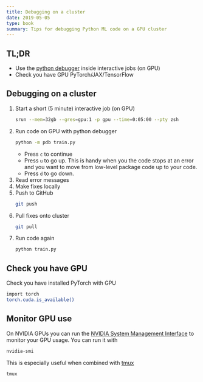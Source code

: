 ```yaml
---
title: Debugging on a cluster
date: 2019-05-05
type: book
summary: Tips for debugging Python ML code on a GPU cluster
---
```

## TL;DR
- Use the [python debugger](https://docs.python.org/3/library/pdb.html) inside interactive jobs (on GPU)
- Check you have GPU PyTorch/JAX/TensorFlow

## Debugging on a cluster
1. Start a short (5 minute) interactive job (on GPU)
    ```sh
    srun --mem=32gb --gres=gpu:1 -p gpu --time=0:05:00 --pty zsh
    ```
2. Run code on GPU with python debugger
    ```sh
    python -m pdb train.py
    ```
    - Press `c` to continue
    - Press `u` to go up. This is handy when you the code stops at an error and you want to move from low-level package code up to your code.
    - Press `d` to go down. 
3. Read error messages
4. Make fixes locally
5. Push to GitHub
    ```sh
    git push
    ```
6. Pull fixes onto cluster
    ```sh
    git pull
    ```
7. Run code again 
    ```sh
    python train.py
    ```

## Check you have GPU
Check you have installed PyTorch with GPU
```sh
import torch
torch.cuda.is_available()
```
## Monitor GPU use
On NVIDIA GPUs you can run the [NVIDIA System Management Interface](https://developer.nvidia.com/nvidia-system-management-interface)
to monitor your GPU usage. You can run it with
```sh
nvidia-smi
```
This is especially useful when combined with [tmux](https://github.com/tmux/tmux/wiki)
```sh
tmux
```
